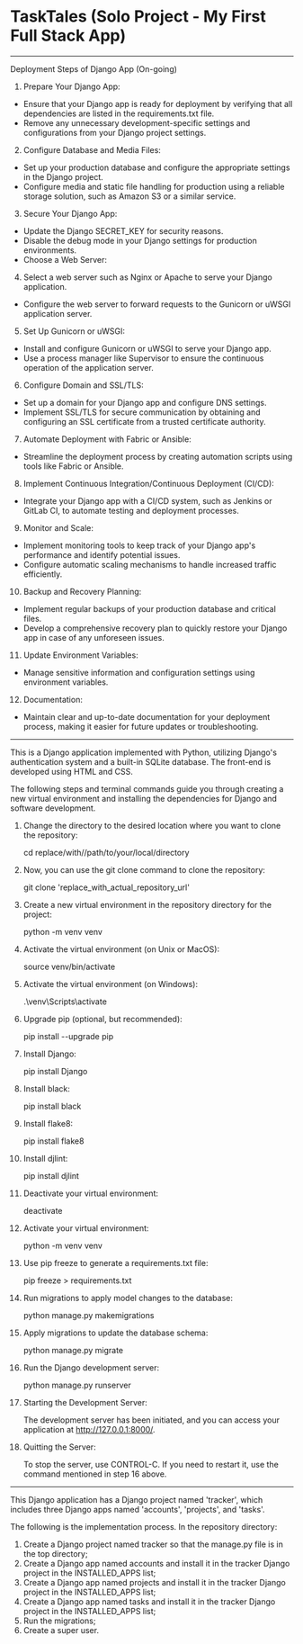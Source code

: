 # TaskTales (Solo Project - My First Full Stack App)

---

Deployment Steps of Django App (On-going)

1. Prepare Your Django App:

- Ensure that your Django app is ready for deployment by verifying that all dependencies are listed in the requirements.txt file.
- Remove any unnecessary development-specific settings and configurations from your Django project settings.

2. Configure Database and Media Files:

- Set up your production database and configure the appropriate settings in the Django project.
- Configure media and static file handling for production using a reliable storage solution, such as Amazon S3 or a similar service.

3. Secure Your Django App:

- Update the Django SECRET_KEY for security reasons.
- Disable the debug mode in your Django settings for production environments.
- Choose a Web Server:

4. Select a web server such as Nginx or Apache to serve your Django application.

- Configure the web server to forward requests to the Gunicorn or uWSGI application server.

5. Set Up Gunicorn or uWSGI:

- Install and configure Gunicorn or uWSGI to serve your Django app.
- Use a process manager like Supervisor to ensure the continuous operation of the application server.

6. Configure Domain and SSL/TLS:

- Set up a domain for your Django app and configure DNS settings.
- Implement SSL/TLS for secure communication by obtaining and configuring an SSL certificate from a trusted certificate authority.

7. Automate Deployment with Fabric or Ansible:

- Streamline the deployment process by creating automation scripts using tools like Fabric or Ansible.

8. Implement Continuous Integration/Continuous Deployment (CI/CD):

- Integrate your Django app with a CI/CD system, such as Jenkins or GitLab CI, to automate testing and deployment processes.

9. Monitor and Scale:

- Implement monitoring tools to keep track of your Django app's performance and identify potential issues.
- Configure automatic scaling mechanisms to handle increased traffic efficiently.

10. Backup and Recovery Planning:

- Implement regular backups of your production database and critical files.
- Develop a comprehensive recovery plan to quickly restore your Django app in case of any unforeseen issues.

11. Update Environment Variables:

- Manage sensitive information and configuration settings using environment variables.

12. Documentation:

- Maintain clear and up-to-date documentation for your deployment process, making it easier for future updates or troubleshooting.

---

This is a Django application implemented with Python, utilizing Django's authentication system and a built-in SQLite database.
The front-end is developed using HTML and CSS.

The following steps and terminal commands guide you through creating a new virtual environment
and installing the dependencies for Django and software development.

1.  Change the directory to the desired location where you want to clone the repository:

    cd replace/with//path/to/your/local/directory

2.  Now, you can use the git clone command to clone the repository:

    git clone 'replace_with_actual_repository_url'

3.  Create a new virtual environment in the repository directory for the project:

    python -m venv venv

4.  Activate the virtual environment (on Unix or MacOS):

    source venv/bin/activate

5.  Activate the virtual environment (on Windows):

    .\venv\Scripts\activate

6.  Upgrade pip (optional, but recommended):

    pip install --upgrade pip

7.  Install Django:

    pip install Django

8.  Install black:

    pip install black

9.  Install flake8:

    pip install flake8

10. Install djlint:

    pip install djlint

11. Deactivate your virtual environment:

    deactivate

12. Activate your virtual environment:

    python -m venv venv

13. Use pip freeze to generate a requirements.txt file:

    pip freeze > requirements.txt

14. Run migrations to apply model changes to the database:

    python manage.py makemigrations

15. Apply migrations to update the database schema:

    python manage.py migrate

16. Run the Django development server:

    python manage.py runserver

17. Starting the Development Server:

    The development server has been initiated, and you can access your application at http://127.0.0.1:8000/.

18. Quitting the Server:

    To stop the server, use CONTROL-C. If you need to restart it, use the command mentioned in step 16 above.

---

This Django application has a Django project named 'tracker', which includes three Django apps named 'accounts', 'projects', and 'tasks'.

The following is the implementation process. In the repository directory:

1. Create a Django project named tracker so that the manage.py file is in the top directory;
2. Create a Django app named accounts and install it in the tracker Django project in the INSTALLED_APPS list;
3. Create a Django app named projects and install it in the tracker Django project in the INSTALLED_APPS list;
4. Create a Django app named tasks and install it in the tracker Django project in the INSTALLED_APPS list;
5. Run the migrations;
6. Create a super user.
